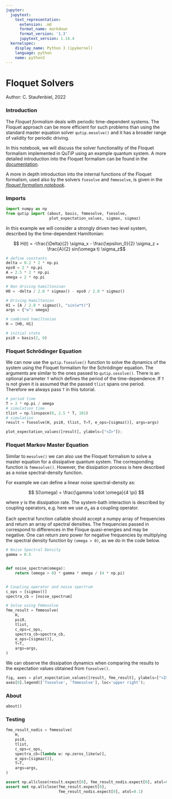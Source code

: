 ```yaml
---
jupyter:
  jupytext:
    text_representation:
      extension: .md
      format_name: markdown
      format_version: '1.3'
      jupytext_version: 1.14.4
  kernelspec:
    display_name: Python 3 (ipykernel)
    language: python
    name: python3
---
```


# Floquet Solvers

Author: C. Staufenbiel, 2022

### Introduction

The *Floquet formalism* deals with periodic time-dependent systems. The Floquet approach can be more efficient for such problems than using the standard master equation solver `qutip.mesolve()` and it has a broader range of validity for periodic driving.

In this notebook, we will discuss the solver functionality of the Floquet formalism implemented in QuTiP using an example quantum system. A more detailed introduction into the Floquet formalism can be found in the [documentation](https://qutip.readthedocs.io/en/latest/guide/dynamics/dynamics-floquet.html).

A more in depth introduction into the internal functions of the Floquet formalism, used also by the solvers `fsesolve` and `fmmesolve`, is given in the [*floquet formalism notebook*](012_floquet_formalism.md).

### Imports

```python
import numpy as np
from qutip import (about, basis, fmmesolve, fsesolve,
                   plot_expectation_values, sigmax, sigmaz)
```

In this example we will consider a strongly driven two level system, described by the time-dependent Hamiltonian:

$$ H(t) = -\frac{\Delta}{2} \sigma_x - \frac{\epsilon_0}{2} \sigma_z + \frac{A}{2} sin(\omega t) \sigma_z$$

```python
# define constants
delta = 0.2 * 2 * np.pi
eps0 = 2 * np.pi
A = 2.5 * 2 * np.pi
omega = 2 * np.pi

# Non driving hamiltoninan
H0 = -delta / 2.0 * sigmax() - eps0 / 2.0 * sigmaz()

# Driving Hamiltonian
H1 = [A / 2.0 * sigmaz(), "sin(w*t)"]
args = {"w": omega}

# combined hamiltonian
H = [H0, H1]

# initial state
psi0 = basis(2, 0)
```

### Floquet Schrödinger Equation

We can now use the `qutip.fsesolve()` function to solve the dynamics of the system using the Floquet formalism for the Schrödinger equation. The arguments are similar to the ones passed to `qutip.sesolve()`. There is an optional parameter `T` which defines the period of the time-dependence. If `T` is not given it is assumed that the passed `tlist` spans one period. Therefore we always pass `T` in this tutorial.

```python
# period time
T = 2 * np.pi / omega
# simulation time
tlist = np.linspace(0, 2.5 * T, 101)
# simulation
result = fsesolve(H, psi0, tlist, T=T, e_ops=[sigmaz()], args=args)

plot_expectation_values([result], ylabels=["<Z>"]);
```

### Floquet Markov Master Equation

Similar to `mesolve()` we can also use the Floquet formalism to solve a master equation  for a dissipative quantum system. The corresponding function is `fmmesolve()`. However, the dissipation process is here described as a noise spectral-density function.

For example we can define a linear noise spectral-density as:

$$ S(\omega) = \frac{\gamma \cdot \omega}{4 \pi} $$

where $\gamma$ is the dissipation rate. The system-bath interaction is described by coupling operators, e.g. here we use $\sigma_x$ as a coupling operator.

Each spectral function callable should accept a numpy array of frequencies and return an array of spectral densities. The frequencies passed in correspond to differences in the Floque quasi-energies and may be negative. One can return zero power for negative frequencies by multiplying the spectral density function by `(omega > 0)`, as   we do in the code below.

```python
# Noise Spectral Density
gamma = 0.5


def noise_spectrum(omega):
    return (omega > 0) * gamma * omega / (4 * np.pi)


# Coupling operator and noise spectrum
c_ops = [sigmax()]
spectra_cb = [noise_spectrum]

# Solve using Fmmesolve
fme_result = fmmesolve(
    H,
    psi0,
    tlist,
    c_ops=c_ops,
    spectra_cb=spectra_cb,
    e_ops=[sigmaz()],
    T=T,
    args=args,
)
```

We can observe the dissipation dynamics when comparing the results to the expectation values obtained from `fsesolve()`.

```python
fig, axes = plot_expectation_values([result, fme_result], ylabels=["<Z>"])
axes[0].legend(['fsesolve', 'fmmesolve'], loc='upper right');
```

### About

```python
about()
```

### Testing

```python
fme_result_nodis = fmmesolve(
    H,
    psi0,
    tlist,
    c_ops=c_ops,
    spectra_cb=[lambda w: np.zeros_like(w)],
    e_ops=[sigmaz()],
    T=T,
    args=args,
)
```

```python
assert np.allclose(result.expect[0], fme_result_nodis.expect[0], atol=0.1)
assert not np.allclose(fme_result.expect[0],
                       fme_result_nodis.expect[0], atol=0.1)
```
